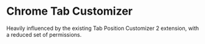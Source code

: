 Chrome Tab Customizer
=========================

Heavily influenced by the existing Tab Position Customizer 2 extension, with a reduced set of permissions.

